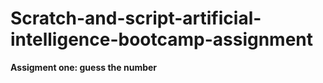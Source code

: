 # Scratch-and-script-artificial-intelligence-bootcamp-assignment
**Assigment one: guess the number** 